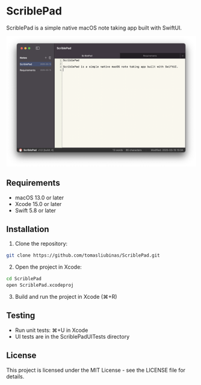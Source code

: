 # ScriblePad

ScriblePad is a simple native macOS note taking app built with SwiftUI.

![ScriblePad Screenshot](docs/Screenshot.png)

## Requirements

- macOS 13.0 or later
- Xcode 15.0 or later
- Swift 5.8 or later

## Installation

1. Clone the repository:
```bash
git clone https://github.com/tomasliubinas/ScriblePad.git
```

2. Open the project in Xcode:
```bash
cd ScriblePad
open ScriblePad.xcodeproj
```

3. Build and run the project in Xcode (⌘+R)

## Testing

- Run unit tests: ⌘+U in Xcode
- UI tests are in the ScriblePadUITests directory

## License

This project is licensed under the MIT License - see the LICENSE file for details.
